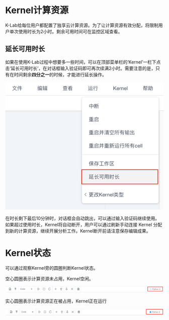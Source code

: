 # Kernel计算资源

K-Lab给每位用户都配置了独享云计算资源。为了让计算资源有效分配，将限制用户单次使用时长为2小时。剩余可用时间可在监控区域查看。

## 延长可用时长

如果在使用K-Lab过程中想要多一些时间，可以在顶部菜单栏的‘Kernel’一栏下点击‘延长可用时长’，在对话框输入验证码即可再次续满2小时。需要注意的是，只有在时间剩余**四分之一**的时候，才能进行延长操作。

![image description](/image/延长可用时长.png)

在时长剩下最后10分钟时，对话框会自动跳出，可以通过输入验证码继续使用。如果超过使用时长，Kernel将自动断开，用户可以通过刷新手动连接 Kernel 分配到新的计算资源，继续开展分析工作。Kernel断开前请注意保存编辑成果。


# Kernel状态

可以通过观察Kernel旁的圆圈判断Kernel状态。

空心圆圈表示计算资源未占用，Kernel空闲。

![image description](/image/Kernel状态-空闲.png)

实心圆圈表示计算资源正在被占用，Kernel正在运行

![image description](/image/Kernel状态-运行.png)

